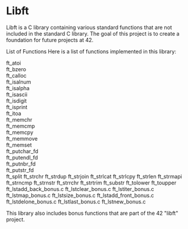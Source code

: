 # Libft
Libft is a C library containing various standard functions that are not included in the standard C library. The goal of this project is to create a foundation for future projects at 42.

List of Functions
Here is a list of functions implemented in this library:

ft_atoi  
ft_bzero  
ft_calloc  
ft_isalnum  
ft_isalpha  
ft_isascii  
ft_isdigit  
ft_isprint  
ft_itoa  
ft_memchr  
ft_memcmp  
ft_memcpy  
ft_memmove  
ft_memset  
ft_putchar_fd  
ft_putendl_fd  
ft_putnbr_fd  
ft_putstr_fd  
ft_split
ft_strchr
ft_strdup
ft_strjoin
ft_strlcat
ft_strlcpy
ft_strlen
ft_strmapi
ft_strncmp
ft_strnstr
ft_strrchr
ft_strtrim
ft_substr
ft_tolower
ft_toupper
ft_lstadd_back_bonus.c
ft_lstclear_bonus.c
ft_lstiter_bonus.c
ft_lstmap_bonus.c
ft_lstsize_bonus.c
ft_lstadd_front_bonus.c
ft_lstdelone_bonus.c
ft_lstlast_bonus.c
ft_lstnew_bonus.c

This library also includes bonus functions that are part of the 42 "libft" project.

